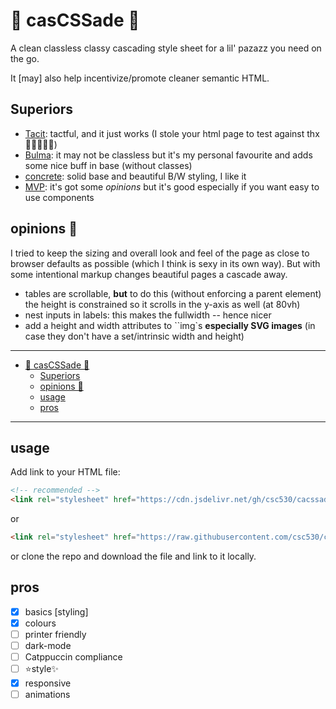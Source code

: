 # 🧼 casCSSade 🫧

A clean classless classy cascading style sheet for a lil' pazazz you need on the go.

It [may] also help incentivize/promote cleaner semantic HTML.

## Superiors

- [Tacit](https://github.com/yegor256/tacit): tactful, and it just works (I stole your html page to test against thx🙇🏿‍♂️🙏🏿)
- [Bulma](https://bulma.io/): it may not be classless but it's my personal favourite and adds some nice buff in base (without classes)
- [concrete](https://concrete.style/): solid base and beautiful B/W styling, I like it
- [MVP](https://github.com/andybrewer/mvp/): it's got some *opinions* but it's good especially if you want easy to use components

## opinions 🤮

I tried to keep the sizing and overall look and feel of the page as close to browser defaults as possible (which I think is sexy in its own way).
But with some intentional markup changes beautiful pages a cascade away.

- tables are scrollable, **but** to do this (without enforcing a parent element) the height is constrained so it scrolls in the y-axis as well (at 80vh)
- nest inputs in labels: this makes the fullwidth -- hence nicer
- add a height and width attributes to ``img`s **especially SVG images** (in case they don't have a set/intrinsic width and height)

---

- [🧼 casCSSade 🫧](#-cascssade-)
  - [Superiors](#superiors)
  - [opinions 🤮](#opinions-)
  - [usage](#usage)
  - [pros](#pros)

---


## usage

Add link to your HTML file:

```html
<!-- recommended -->
<link rel="stylesheet" href="https://cdn.jsdelivr.net/gh/csc530/cacssade/cacsscade.min.css">
```

or

```html
<link rel="stylesheet" href="https://raw.githubusercontent.com/csc530/cacssade/refs/heads/main/cacsscade.min.css">
```

or clone the repo and download the file and link to it locally.

## pros

- [x] basics [styling]
- [x] colours
- [ ] printer friendly
- [ ] dark-mode
- [ ] Catppuccin compliance
- [ ] ⭐style✨
- [x] responsive
- [ ] animations
